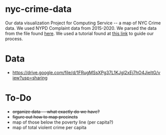 # nyc-crime-data
Our data visualization Project for Computing Service -- a map of NYC Crime data. We used NYPD Complaint data from 2015-2020. We parsed the data from the file found [here](https://data.cityofnewyork.us/Public-Safety/NYPD-Complaint-Data-Historic/qgea-i56i). We used a tutorial found at [this link](https://towardsdatascience.com/new-to-data-visualization-start-with-new-york-city-107785f836ab) to guide our process.

# Data
- https://drive.google.com/file/d/1FRugMSsXPg37L1KJgl2xEj7hO4JieItG/view?usp=sharing

# To-Do
- ~~organize data -- what exactly do we have?~~
- ~~figure out how to map precincts~~
- map of those below the poverty line (per capita?)
- map of total violent crime per capita
